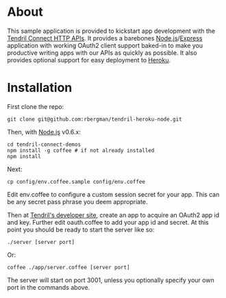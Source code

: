 # About

This sample application is provided to kickstart app development with the [Tendril Connect HTTP APIs](https://dev.tendrilinc.com/docs).  It provides a barebones [Node.js](http://nodejs.org)/[Express](http://expressjs.com) application with working OAuth2 client support baked-in to make you productive writing apps with our APIs as quickly as possible.  It also provides optional support for easy deployment to [Heroku](http://www.heroku.com/).

# Installation

First clone the repo:

	git clone git@github.com:rbergman/tendril-heroku-node.git

Then, with [Node.js](http://nodejs.org) v0.6.x:

	cd tendril-connect-demos
	npm install -g coffee # if not already installed
	npm install

Next:

	cp config/env.coffee.sample config/env.coffee

Edit env.coffee to configure a custom session secret for your app.  This can be any secret pass phrase you deem appropriate.

Then at [Tendril's developer site](https://dev.tendrilinc.com), create an app to acquire an OAuth2 app id and key.  Further edit oauth.coffee to add your app id and secret.  At this point you should be ready to start the server like so:

	./server [server port]

Or:

	coffee ./app/server.coffee [server port]

The server will start on port 3001, unless you optionally specify your own port in the commands above.

